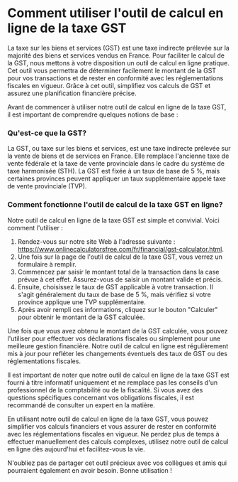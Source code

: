 Comment utiliser l'outil de calcul en ligne de la taxe GST
==========================================================

La taxe sur les biens et services (GST) est une taxe indirecte prélevée sur la majorité des biens et services vendus en France. Pour faciliter le calcul de la GST, nous mettons à votre disposition un outil de calcul en ligne pratique. Cet outil vous permettra de déterminer facilement le montant de la GST pour vos transactions et de rester en conformité avec les réglementations fiscales en vigueur. Grâce à cet outil, simplifiez vos calculs de GST et assurez une planification financière précise.

Avant de commencer à utiliser notre outil de calcul en ligne de la taxe GST, il est important de comprendre quelques notions de base :

### Qu'est-ce que la GST?

La GST, ou taxe sur les biens et services, est une taxe indirecte prélevée sur la vente de biens et de services en France. Elle remplace l'ancienne taxe de vente fédérale et la taxe de vente provinciale dans le cadre du système de taxe harmonisée (STH). La GST est fixée à un taux de base de 5 %, mais certaines provinces peuvent appliquer un taux supplémentaire appelé taxe de vente provinciale (TVP).

### Comment fonctionne l'outil de calcul de la taxe GST en ligne?

Notre outil de calcul en ligne de la taxe GST est simple et convivial. Voici comment l'utiliser :

1. Rendez-vous sur notre site Web à l'adresse suivante : <https://www.onlinecalculatorsfree.com/fr/financial/gst-calculator.html>.
2. Une fois sur la page de l'outil de calcul de la taxe GST, vous verrez un formulaire à remplir.
3. Commencez par saisir le montant total de la transaction dans la case prévue à cet effet. Assurez-vous de saisir un montant valide et précis.
4. Ensuite, choisissez le taux de GST applicable à votre transaction. Il s'agit généralement du taux de base de 5 %, mais vérifiez si votre province applique une TVP supplémentaire.
5. Après avoir rempli ces informations, cliquez sur le bouton "Calculer" pour obtenir le montant de la GST calculée.

Une fois que vous avez obtenu le montant de la GST calculée, vous pouvez l'utiliser pour effectuer vos déclarations fiscales ou simplement pour une meilleure gestion financière. Notre outil de calcul en ligne est régulièrement mis à jour pour refléter les changements éventuels des taux de GST ou des réglementations fiscales.

Il est important de noter que notre outil de calcul en ligne de la taxe GST est fourni à titre informatif uniquement et ne remplace pas les conseils d'un professionnel de la comptabilité ou de la fiscalité. Si vous avez des questions spécifiques concernant vos obligations fiscales, il est recommandé de consulter un expert en la matière.

En utilisant notre outil de calcul en ligne de la taxe GST, vous pouvez simplifier vos calculs financiers et vous assurer de rester en conformité avec les réglementations fiscales en vigueur. Ne perdez plus de temps à effectuer manuellement des calculs complexes, utilisez notre outil de calcul en ligne dès aujourd'hui et facilitez-vous la vie.

N'oubliez pas de partager cet outil précieux avec vos collègues et amis qui pourraient également en avoir besoin. Bonne utilisation !